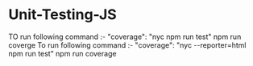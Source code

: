 # Unit-Testing-JS

TO run following command :- "coverage": "nyc npm run test"
 npm run coverge
 To run following command :-  "coverage": "nyc --reporter=html npm run test"
 npm run coverage